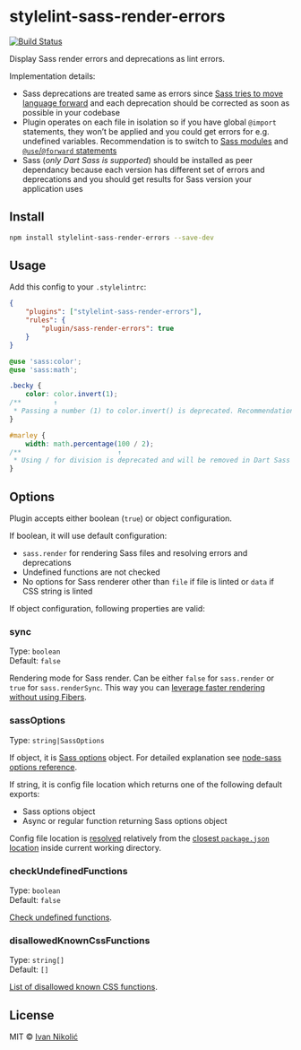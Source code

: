 # stylelint-sass-render-errors

[![Build Status][ci-img]][ci]

Display Sass render errors and deprecations as lint errors.

Implementation details:

-   Sass deprecations are treated same as errors since
    [Sass tries to move language forward](https://github.com/sass/libsass/issues/2822#issuecomment-482914373)
    and each deprecation should be corrected as soon as possible in your
    codebase
-   Plugin operates on each file in isolation so if you have global `@import`
    statements, they won’t be applied and you could get errors for e.g.
    undefined variables. Recommendation is to switch to
    [Sass modules](https://sass-lang.com/documentation/modules) and
    [`@use`/`@forward` statements](https://sass-lang.com/documentation/at-rules/use)
-   Sass (_only Dart Sass is supported_) should be installed as peer dependancy
    because each version has different set of errors and deprecations and you
    should get results for Sass version your application uses

## Install

```sh
npm install stylelint-sass-render-errors --save-dev
```

## Usage

Add this config to your `.stylelintrc`:

```json
{
	"plugins": ["stylelint-sass-render-errors"],
	"rules": {
		"plugin/sass-render-errors": true
	}
}
```

<!-- prettier-ignore-start -->

```scss
@use 'sass:color';
@use 'sass:math';

.becky {
    color: color.invert(1);
/**        ↑
 * Passing a number (1) to color.invert() is deprecated. Recommendation: invert(1). */
}

#marley {
    width: math.percentage(100 / 2);
/**                        ↑
 * Using / for division is deprecated and will be removed in Dart Sass 2.0.0. Recommendation: math.div(100, 2). More info and automated migrator: https://sass-lang.com/d/slash-div. */
}
```

<!-- prettier-ignore-end -->

## Options

Plugin accepts either boolean (`true`) or object configuration.

If boolean, it will use default configuration:

-   `sass.render` for rendering Sass files and resolving errors and deprecations
-   Undefined functions are not checked
-   No options for Sass renderer other than `file` if file is linted or `data`
    if CSS string is linted

If object configuration, following properties are valid:

### sync

Type: `boolean`  
Default: `false`

Rendering mode for Sass render. Can be either `false` for `sass.render` or
`true` for `sass.renderSync`. This way you can
[leverage faster rendering without using Fibers](https://github.com/sass/dart-sass#javascript-api).

### sassOptions

Type: `string|SassOptions`

If object, it is
[Sass options](https://github.com/sass/dart-sass#javascript-api) object. For
detailed explanation see
[node-sass options reference](https://github.com/sass/node-sass#options).

If string, it is config file location which returns one of the following default
exports:

-   Sass options object
-   Async or regular function returning Sass options object

Config file location is [resolved](https://github.com/sindresorhus/resolve-from)
relatively from the
[closest `package.json` location](https://github.com/sindresorhus/pkg-up) inside
current working directory.

### checkUndefinedFunctions

Type: `boolean`  
Default: `false`

[Check undefined functions](https://github.com/niksy/sass-render-errors#undefined-functions).

### disallowedKnownCssFunctions

Type: `string[]`  
Default: `[]`

[List of disallowed known CSS functions](https://github.com/niksy/sass-render-errors#options).

## License

MIT © [Ivan Nikolić](http://ivannikolic.com)

<!-- prettier-ignore-start -->

[ci]: https://travis-ci.com/niksy/stylelint-sass-render-errors
[ci-img]: https://travis-ci.com/niksy/stylelint-sass-render-errors.svg?branch=master

<!-- prettier-ignore-end -->
